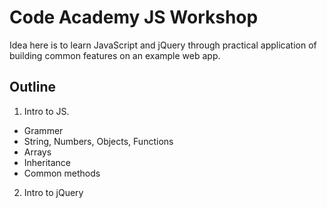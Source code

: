 # Code Academy JS Workshop

Idea here is to learn JavaScript and jQuery through practical application of building common features on an example web app.

## Outline

1. Intro to JS.
  * Grammer
  * String, Numbers, Objects, Functions
  * Arrays
  * Inheritance
  * Common methods
2. Intro to jQuery